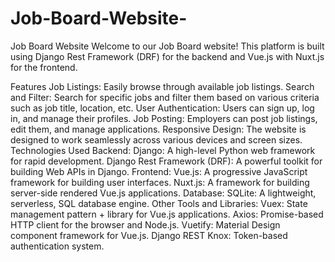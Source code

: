 # Job-Board-Website-

Job Board Website
Welcome to our Job Board website! This platform is built using Django Rest Framework (DRF) for the backend and Vue.js with Nuxt.js for the frontend.

Features
Job Listings: Easily browse through available job listings.
Search and Filter: Search for specific jobs and filter them based on various criteria such as job title, location, etc.
User Authentication: Users can sign up, log in, and manage their profiles.
Job Posting: Employers can post job listings, edit them, and manage applications.
Responsive Design: The website is designed to work seamlessly across various devices and screen sizes.
Technologies Used
Backend:
Django: A high-level Python web framework for rapid development.
Django Rest Framework (DRF): A powerful toolkit for building Web APIs in Django.
Frontend:
Vue.js: A progressive JavaScript framework for building user interfaces.
Nuxt.js: A framework for building server-side rendered Vue.js applications.
Database:
SQLite: A lightweight, serverless, SQL database engine.
Other Tools and Libraries:
Vuex: State management pattern + library for Vue.js applications.
Axios: Promise-based HTTP client for the browser and Node.js.
Vuetify: Material Design component framework for Vue.js.
Django REST Knox: Token-based authentication system.
